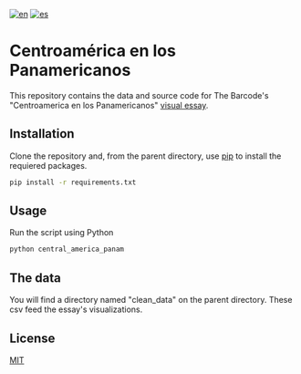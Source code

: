[![en](https://img.shields.io/badge/lang-en-red.svg)](https://github.com/TheBarcodeProject/central-america-panam/blob/main/README.md)
[![es](https://img.shields.io/badge/lang-es-yellow.svg)](https://github.com/TheBarcodeProject/central-america-panam/blob/main/README.es.md)


# Centroamérica en los Panamericanos

This repository contains the data and source code for The Barcode's "Centroamerica en los Panamericanos" [visual essay](https://www.thebarcode.io/pudieron_ser_nuestras/ 'Pudieron ser nuestras').

## Installation

Clone the repository and, from the parent directory, use [pip](https://pip.pypa.io/en/stable/) to install the requiered packages.

```bash
pip install -r requirements.txt
```

## Usage

Run the script using Python

```python
python central_america_panam
```

## The data
You will find a directory named "clean_data" on the parent directory. These csv feed the essay's visualizations.


## License
[MIT](https://choosealicense.com/licenses/mit/)